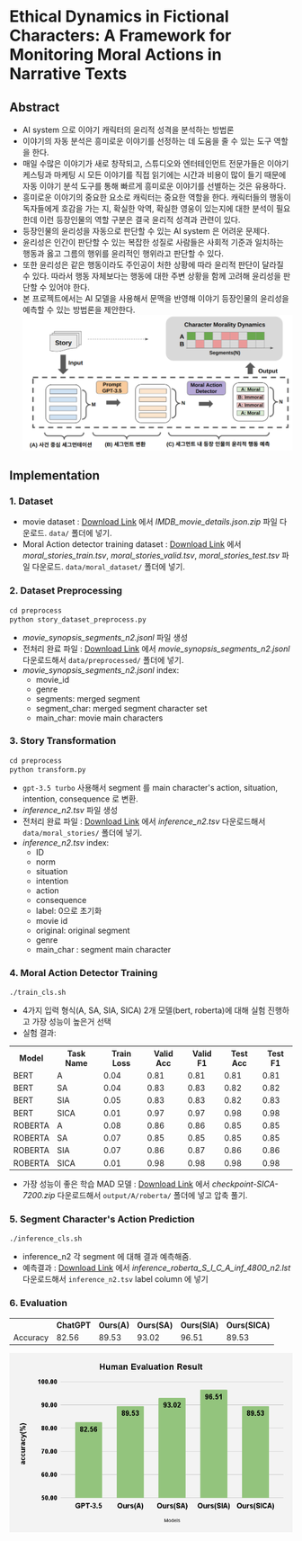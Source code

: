 # Ethical Dynamics in Fictional Characters: A Framework for Monitoring Moral Actions in Narrative Texts  

## Abstract  
- AI system 으로 이야기 캐릭터의 윤리적 성격을 분석하는 방법론
- 이야기의 자동 분석은 흥미로운 이야기를 선정하는 데 도움을 줄 수 있는 도구 역할을 한다.
- 매일 수많은 이야기가 새로 창작되고, 스튜디오와 엔터테인먼트 전문가들은 이야기 케스팅과 마케팅 시 모든 이야기를 직접 읽기에는 시간과 비용이 많이 들기 때문에 자동 이야기 분석 도구를 통해 빠르게 흥미로운 이야기를 선별하는 것은 유용하다.
- 흥미로운 이야기의 중요한 요소로 캐릭터는 중요한 역할을 한다. 캐릭터들의 행동이 독자들에게 호감을 가는 지, 확실한 악역, 확실한 영웅이 있는지에 대한 분석이 필요한데 이런 등장인물의 역할 구분은 결국 윤리적 성격과 관련이 있다.
- 등장인물의 윤리성을 자동으로 판단할 수 있는 AI system 은 어려운 문제다.
- 윤리성은 인간이 판단할 수 있는 복잡한 성질로 사람들은 사회적 기준과 일치하는 행동과 옳고 그름의 행위를 윤리적인 행위라고 판단할 수 있다.
- 또한 윤리성은 같은 행동이라도 주인공이 처한 상황에 따라 윤리적 판단이 달라질 수 있다. 따라서 행동 자체보다는 행동에 대한 주변 상황을 함께 고려해 윤리성을 판단할 수 있어야 한다.
- 본 프로젝트에서는 AI 모델을 사용해서 문맥을 반영해 이야기 등장인물의 윤리성을 예측할 수 있는 방법론을 제안한다.  
![Framework](https://github.com/BaeSuyoung/CharacterMorals/blob/main/framework.png)

## Implementation  
### 1. Dataset  
- movie dataset : [Download Link](https://drive.google.com/drive/folders/1rfEtKgLVnjhGAgxKPWuguCsc6eHI3vUh) 에서 *IMDB_movie_details.json.zip* 파일 다운로드. `data/` 폴더에 넣기.
- Moral Action detector training dataset : [Download Link](https://drive.google.com/drive/folders/1rfEtKgLVnjhGAgxKPWuguCsc6eHI3vUh) 에서 *moral_stories_train.tsv*, *moral_stories_valid.tsv*, *moral_stories_test.tsv* 파일 다운로드. `data/moral_dataset/` 폴더에 넣기.

### 2. Dataset Preprocessing  
```
cd preprocess
python story_dataset_preprocess.py
```
- *movie_synopsis_segments_n2.jsonl* 파일 생성
- 전처리 완료 파일 : [Download Link](https://drive.google.com/drive/folders/1rfEtKgLVnjhGAgxKPWuguCsc6eHI3vUh) 에서 *movie_synopsis_segments_n2.jsonl* 다운로드해서 `data/preprocessed/` 폴더에 넣기.
- *movie_synopsis_segments_n2.jsonl* index:
    * movie_id
    * genre
    * segments: merged segment  
    * segment_char: merged segment character set  
    * main_char: movie main characters  

### 3. Story Transformation  
```
cd preprocess
python transform.py
```
- `gpt-3.5 turbo` 사용해서 segment 를 main character's action, situation, intention, consequence 로 변환.
- *inference_n2.tsv* 파일 생성
- 전처리 완료 파일 : [Download Link](https://drive.google.com/drive/folders/1rfEtKgLVnjhGAgxKPWuguCsc6eHI3vUh) 에서 *inference_n2.tsv* 다운로드해서 `data/moral_stories/` 폴더에 넣기.
- *inference_n2.tsv* index:
    * ID
    * norm
    * situation
    * intention
    * action
    * consequence
    * label: 0으로 초기화  
    * movie id
    * original: original segment
    * genre
    * main_char : segment main character
 
 
 ### 4. Moral Action Detector Training  
 ```
./train_cls.sh
```
- 4가지 입력 형식(A, SA, SIA, SICA) 2개 모델(bert, roberta)에 대해 실험 진행하고 가장 성능이 높은거 선택
- 실험 결과:
<table>
  <tr>
    <th>Model</th>
    <th>Task Name</th>
    <th>Train Loss</th>
    <th>Valid Acc</th>
    <th>Valid F1</th>
    <th>Test Acc</th>
    <th>Test F1</th>
  </tr>
  <tr>
    <td>BERT</td>
    <td>A</td>
    <td>0.04</td>
    <td> 0.81</td>
    <td>0.81</td>
    <td>0.81</td>
   <td>0.81</td>
  </tr>
  <tr>
    <td>BERT</td>
    <td>SA</td>
    <td>0.04</td>
    <td> 0.83</td>
    <td>0.83</td>
    <td>0.82</td>
   <td>0.82</td>
  </tr>
  <tr>
    <td>BERT</td>
    <td>SIA</td>
    <td>0.05</td>
    <td> 0.83</td>
    <td>0.83</td>
    <td>0.82</td>
   <td>0.83</td>
  </tr>
 <tr>
    <td>BERT</td>
    <td>SICA</td>
    <td>0.01</td>
    <td> 0.97</td>
    <td>0.97</td>
    <td>0.98</td>
   <td>0.98</td>
  </tr>
   <tr>
    <td>ROBERTA</td>
    <td>A</td>
    <td>0.08</td>
    <td> 0.86</td>
    <td>0.86</td>
    <td>0.85</td>
   <td>0.85</td>
  </tr>
  <tr>
    <td>ROBERTA</td>
    <td>SA</td>
    <td>0.07</td>
    <td> 0.85</td>
    <td>0.85</td>
    <td>0.85</td>
   <td>0.85</td>
  </tr>
  <tr>
    <td>ROBERTA</td>
    <td>SIA</td>
    <td>0.07</td>
    <td> 0.86</td>
    <td>0.87</td>
    <td>0.86</td>
   <td>0.86</td>
  </tr>
 <tr>
    <td>ROBERTA</td>
    <td>SICA</td>
    <td>0.01</td>
    <td>0.98</td>
    <td>0.98</td>
    <td>0.98</td>
   <td>0.98</td>
  </tr>
</table>



- 가장 성능이 좋은 학습 MAD 모델 : [Download Link](https://drive.google.com/drive/folders/1rfEtKgLVnjhGAgxKPWuguCsc6eHI3vUh) 에서 *checkpoint-SICA-7200.zip* 다운로드해서 `output/A/roberta/` 폴더에 넣고 압축 풀기.

### 5. Segment Character's Action Prediction  
 ```
./inference_cls.sh
```
- inference_n2 각 segment 에 대해 결과 예측해줌.
- 예측결과 : [Download Link](https://drive.google.com/drive/folders/1rfEtKgLVnjhGAgxKPWuguCsc6eHI3vUh) 에서 *inference_roberta_S_I_C_A_inf_4800_n2.lst* 다운로드해서 `inference_n2.tsv` label column 에 넣기

### 6. Evaluation  
<table>
  <tr>
    <th></th>
    <th>ChatGPT</th>
    <th>Ours(A)</th>
    <th>Ours(SA)</th>
    <th>Ours(SIA)</th>
    <th>Ours(SICA)</th>
  </tr>
  <tr>
    <td>Accuracy</td>
    <td>82.56</td>
    <td>89.53</td>
    <td>93.02</td>
    <td>96.51</td>
    <td>89.53</td>
  </tr>
</table>

![Human Evaluation Result](https://github.com/BaeSuyoung/CharacterMorals/blob/main/Human%20Evaluation%20Result.png)
